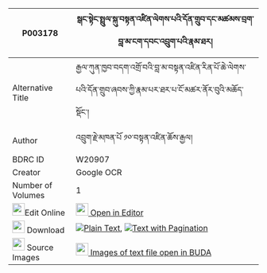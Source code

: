 |P003178|སྒང་སྟེང་སྤྲུལ་སྐུ་བསྟན་འཛིན་ལེགས་པའི་དོན་གྲུབ་དང་མཚམས་བྲག་བླ་མ་ངག་དབང་འབྲུག་པའི་རྣམ་ཐར། 
| --- | --- 
|Alternative Title |རྒྱལ་ཀུན་ཁྱབ་བདག་འགྲོ་བའི་བླ་མ་བསྟན་འཛིན་རིན་པོ་ཆེ་ལེགས་པའི་དོན་གྲུབ་ཞབས་ཀྱི་རྣམ་པར་ཐར་པ་ངོ་མཚར་ནོར་བུའི་མཆོད་སྡོང་།
|Author| འབྲུག་རྗེ་མཁན་པོ ༡༠་བསྟན་འཛིན་ཆོས་རྒྱལ།
|BDRC ID | W20907
|Creator | Google OCR
|Number of Volumes| 1
|<img width="25" src="https://img.icons8.com/color/25/000000/edit-property.png">Edit Online| [<img width="25" src="https://avatars.githubusercontent.com/u/45091458?s=200&v=4"> Open in Editor](http://editor.openpecha.org/P003178)
|<img width="25" src="https://img.icons8.com/fluent/48/000000/download-2.png"/>  Download | [![](https://img.icons8.com/color/20/000000/txt.png)Plain Text](https://github.com/Openpecha/P003178/releases/download/v1/gang_teng_tulku_tendzin_lekpa__plain_P003178.zip), [![](https://img.icons8.com/color/20/000000/txt.png)Text with Pagination](https://github.com/Openpecha/P003178/releases/download/v1/gang_teng_tulku_tendzin_lekpa__pages_P003178.zip)
|<img width="25" src="https://img.icons8.com/plasticine/100/000000/pictures-folder.png"/>  Source Images | [<img width="25" src="https://library.bdrc.io/icons/BUDA-small.svg"> Images of text file open in BUDA](https://library.bdrc.io/show/bdr:W20907)